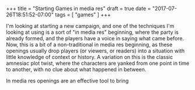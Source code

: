 +++
title = "Starting Games in media res"
draft = true
date = "2017-07-26T18:51:52-07:00"
tags = [ "games" ]
+++

I'm looking at starting a new campaign, and one of the techniques I'm looking at using is a sort of "in media res" beginning, where the party is already formed, and the players have a voice in saying what came before. Now, this is a bit of a non-traditional in media res beginning, as these openings usually drop players (or viewers, or readers) into a situation with little knowledge of context or history. A variation on this is the classic amnesiac plot twist, where the characters are yanked from one point in time to another, with no clue about what happened in between.

In media res openings are an effective tool to bring 
